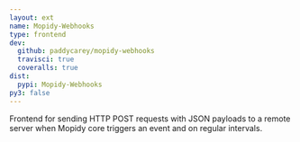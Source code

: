 ```yaml
---
layout: ext
name: Mopidy-Webhooks
type: frontend
dev:
  github: paddycarey/mopidy-webhooks
  travisci: true
  coveralls: true
dist:
  pypi: Mopidy-Webhooks
py3: false
---
```


Frontend for sending HTTP POST requests with JSON payloads to a remote server
when Mopidy core triggers an event and on regular intervals.
